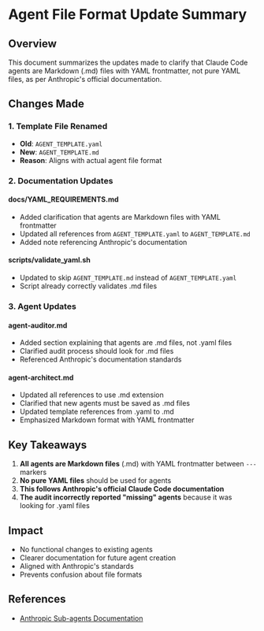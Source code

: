 # Agent File Format Update Summary

## Overview
This document summarizes the updates made to clarify that Claude Code agents are Markdown (.md) files with YAML frontmatter, not pure YAML files, as per Anthropic's official documentation.

## Changes Made

### 1. Template File Renamed
- **Old**: `AGENT_TEMPLATE.yaml`
- **New**: `AGENT_TEMPLATE.md`
- **Reason**: Aligns with actual agent file format

### 2. Documentation Updates

#### docs/YAML_REQUIREMENTS.md
- Added clarification that agents are Markdown files with YAML frontmatter
- Updated all references from `AGENT_TEMPLATE.yaml` to `AGENT_TEMPLATE.md`
- Added note referencing Anthropic's documentation

#### scripts/validate_yaml.sh
- Updated to skip `AGENT_TEMPLATE.md` instead of `AGENT_TEMPLATE.yaml`
- Script already correctly validates .md files

### 3. Agent Updates

#### agent-auditor.md
- Added section explaining that agents are .md files, not .yaml files
- Clarified audit process should look for .md files
- Referenced Anthropic's documentation standards

#### agent-architect.md
- Updated all references to use .md extension
- Clarified that new agents must be saved as .md files
- Updated template references from .yaml to .md
- Emphasized Markdown format with YAML frontmatter

## Key Takeaways

1. **All agents are Markdown files** (.md) with YAML frontmatter between `---` markers
2. **No pure YAML files** should be used for agents
3. **This follows Anthropic's official Claude Code documentation**
4. **The audit incorrectly reported "missing" agents** because it was looking for .yaml files

## Impact

- No functional changes to existing agents
- Clearer documentation for future agent creation
- Aligned with Anthropic's standards
- Prevents confusion about file formats

## References
- [Anthropic Sub-agents Documentation](https://docs.anthropic.com/en/docs/claude-code/sub-agents)